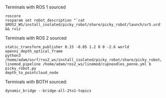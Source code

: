 Terminals with ROS 1 sourced

```
roscore
rosparam set robot_description "`cat $ROS2_WS/install_isolated/picky_robot/share/picky_robot/launch/ur5.urdf`" && rviz
```


Terminals with ROS 2 sourced

```
static_transform_publisher 0.15 -0.05 1.2 0 0 -2.6 world openni_depth_optical_frame
python3 /home/adam/osrf/ros2_ws/install_isolated/picky_robot/share/picky_robot/launch/ur5_launch.py
linemod_pipeline /home/adam/ros2_ws/linemod/cupnoodles_penne.yml b
picky_robot.py
depth_to_pointcloud_node
```


Terminals with BOTH sourced:

```
dynamic_bridge --bridge-all-2to1-topics
```